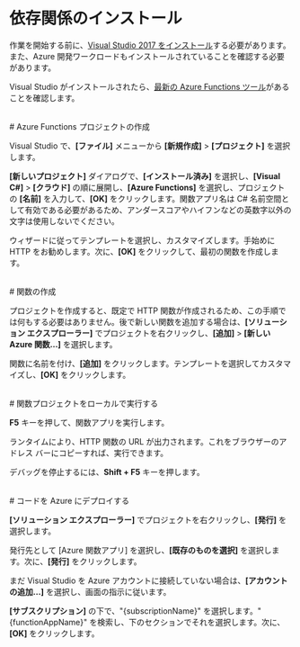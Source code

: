 # 依存関係のインストール

作業を開始する前に、[Visual Studio 2017 をインストール](https://go.microsoft.com/fwlink/?linkid=2016389)する必要があります。また、Azure 開発ワークロードもインストールされていることを確認する必要があります。

Visual Studio がインストールされたら、[最新の Azure Functions ツール](https://go.microsoft.com/fwlink/?linkid=2016394)があることを確認します。

<br/>
# Azure Functions プロジェクトの作成

Visual Studio で、**\[ファイル]** メニューから **\[新規作成]** > **\[プロジェクト]** を選択します。

**\[新しいプロジェクト]** ダイアログで、**\[インストール済み]** を選択し、**\[Visual C#]** > **\[クラウド]** の順に展開し、**\[Azure Functions]** を選択し、プロジェクトの **\[名前]** を入力して、**\[OK]** をクリックします。関数アプリ名は C# 名前空間として有効である必要があるため、アンダースコアやハイフンなどの英数字以外の文字は使用しないでください。

ウィザードに従ってテンプレートを選択し、カスタマイズします。手始めに HTTP をお勧めします。次に、**\[OK]** をクリックして、最初の関数を作成します。

<br/>
# 関数の作成

プロジェクトを作成すると、既定で HTTP 関数が作成されるため、この手順では何もする必要はありません。後で新しい関数を追加する場合は、**\[ソリューション エクスプローラー]** でプロジェクトを右クリックし、**\[追加]** > **\[新しい Azure 関数…]** を選択します。

関数に名前を付け、**\[追加]** をクリックします。テンプレートを選択してカスタマイズし、**\[OK]** をクリックします。

<br/>
# 関数プロジェクトをローカルで実行する

**F5** キーを押して、関数アプリを実行します。

ランタイムにより、HTTP 関数の URL が出力されます。これをブラウザーのアドレス バーにコピーすれば、実行できます。

デバッグを停止するには、**Shift + F5** キーを押します。

<br/>
# コードを Azure にデプロイする

**\[ソリューション エクスプローラー]** でプロジェクトを右クリックし、**\[発行]** を選択します。

発行先として \[Azure 関数アプリ] を選択し、**\[既存のものを選択]** を選択します。次に、**\[発行]** をクリックします。

まだ Visual Studio を Azure アカウントに接続していない場合は、**\[アカウントの追加…]** を選択し、画面の指示に従います。

**\[サブスクリプション]** の下で、"{subscriptionName}" を選択します。"{functionAppName}" を検索し、下のセクションでそれを選択します。次に、**\[OK]** をクリックします。
